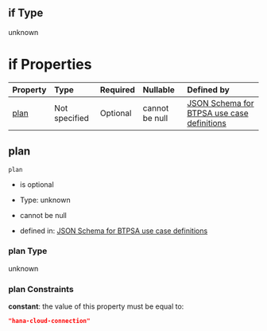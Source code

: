 ## if Type

unknown

# if Properties

| Property      | Type          | Required | Nullable       | Defined by                                                                                                                                                                                                                                  |
| :------------ | :------------ | :------- | :------------- | :------------------------------------------------------------------------------------------------------------------------------------------------------------------------------------------------------------------------------------------ |
| [plan](#plan) | Not specified | Optional | cannot be null | [JSON Schema for BTPSA use case definitions](btpsa-usecase-properties-services-items-allof-1-then-allof-41-then-allof-1-if-properties-plan.md "undefined#/properties/services/items/allOf/1/then/allOf/41/then/allOf/1/if/properties/plan") |

## plan



`plan`

*   is optional

*   Type: unknown

*   cannot be null

*   defined in: [JSON Schema for BTPSA use case definitions](btpsa-usecase-properties-services-items-allof-1-then-allof-41-then-allof-1-if-properties-plan.md "undefined#/properties/services/items/allOf/1/then/allOf/41/then/allOf/1/if/properties/plan")

### plan Type

unknown

### plan Constraints

**constant**: the value of this property must be equal to:

```json
"hana-cloud-connection"
```
